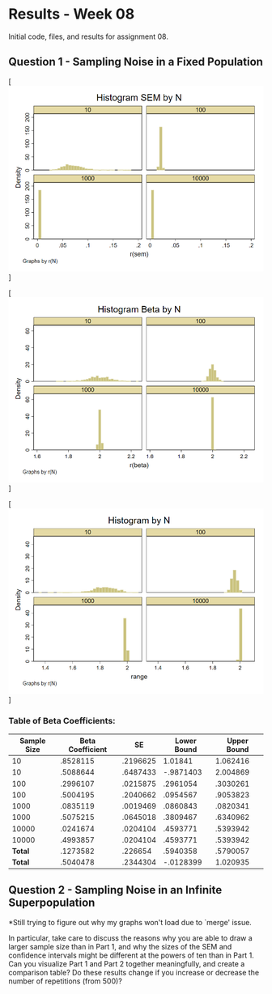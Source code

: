 # Results - Week 08
Initial code, files, and results for assignment 08.

## Question 1 - Sampling Noise in a Fixed Population

[![SEM_Graph](https://github.com/gui2de/ppol768-spring23/blob/hh803-week08/Individual%20Assignments/Hill%20Hannah/week-08/outputs/q1_graph1.png)]

[![Beta_Graph](https://github.com/gui2de/ppol768-spring23/blob/96c75ba23ea0571d81f7d374785571cc18195d72/Individual%20Assignments/Hill%20Hannah/week-08/outputs/q1_graph2.png)]

[![Range_Graph](https://github.com/gui2de/ppol768-spring23/blob/96c75ba23ea0571d81f7d374785571cc18195d72/Individual%20Assignments/Hill%20Hannah/week-08/outputs/q1_graph3.png)]


### Table of Beta Coefficients:
| Sample Size | Beta Coefficient | SE | Lower Bound | Upper Bound|
|------------|-------------|----|--------|-------|
| 10 | .8528115 | .2196625 | 1.01841 | 1.062416 |
| 10 | .5088644 | .6487433 | -.9871403 | 2.004869 |
| 100 | .2996107 | .0215875 | .2961054 | .3030261 |
| 100 | .5004195 | .2040662 | .0954567 | .9053823 |
| 1000 | .0835119 | .0019469 | .0860843 |.0820341 |
| 1000 | .5075215 | .0645018 | .3809467 | .6340962 |
| 10000 | .0241674 | .0204104 | .4593771 | .5393942 |
| 10000 | .4993857 | .0204104 | .4593771 | .5393942 |
| **Total** | .1273582 | .226654 | .5940358 | .5790057 |
| **Total** | .5040478 | .2344304 | -.0128399 | 1.020935 |

## Question 2 - Sampling Noise in an Infinite Superpopulation

*Still trying to figure out why my graphs won't load due to `merge' issue.

In particular, take care to discuss the reasons why you are able to draw a larger sample size than in Part 1, and why the sizes of the SEM and confidence intervals might be different at the powers of ten than in Part 1. Can you visualize Part 1 and Part 2 together meaningfully, and create a comparison table?
Do these results change if you increase or decrease the number of repetitions (from 500)?
